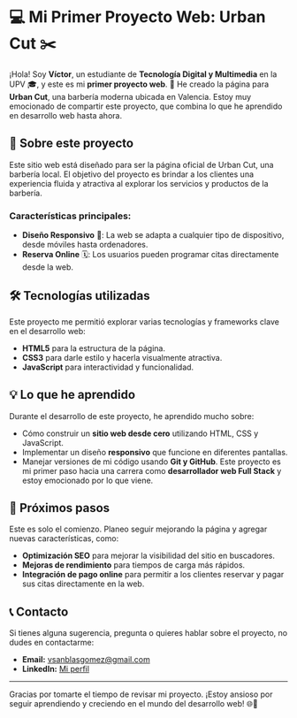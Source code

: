 # 💻 Mi Primer Proyecto Web: Urban Cut ✂️

¡Hola! Soy **Víctor**, un estudiante de **Tecnología Digital y Multimedia** en la UPV 🎓, y este es mi **primer proyecto web**. 🚀 He creado la página para **Urban Cut**, una barbería moderna ubicada en Valencia. Estoy muy emocionado de compartir este proyecto, que combina lo que he aprendido en desarrollo web hasta ahora.

## 🌟 Sobre este proyecto

Este sitio web está diseñado para ser la página oficial de Urban Cut, una barbería local. El objetivo del proyecto es brindar a los clientes una experiencia fluida y atractiva al explorar los servicios y productos de la barbería. 

### Características principales:

- **Diseño Responsivo** 📱: La web se adapta a cualquier tipo de dispositivo, desde móviles hasta ordenadores.
- **Reserva Online** 🗓️: Los usuarios pueden programar citas directamente desde la web.

## 🛠️ Tecnologías utilizadas

Este proyecto me permitió explorar varias tecnologías y frameworks clave en el desarrollo web:

- **HTML5** para la estructura de la página.
- **CSS3** para darle estilo y hacerla visualmente atractiva.
- **JavaScript** para interactividad y funcionalidad.

## 💡 Lo que he aprendido

Durante el desarrollo de este proyecto, he aprendido mucho sobre:

- Cómo construir un **sitio web desde cero** utilizando HTML, CSS y JavaScript.
- Implementar un diseño **responsivo** que funcione en diferentes pantallas.
- Manejar versiones de mi código usando **Git y GitHub**. Este proyecto es mi primer paso hacia una carrera como **desarrollador web Full Stack** y estoy emocionado por lo que viene.

## 🚀 Próximos pasos

Este es solo el comienzo. Planeo seguir mejorando la página y agregar nuevas características, como:

- **Optimización SEO** para mejorar la visibilidad del sitio en buscadores.
- **Mejoras de rendimiento** para tiempos de carga más rápidos.
- **Integración de pago online** para permitir a los clientes reservar y pagar sus citas directamente en la web.

## 📞 Contacto

Si tienes alguna sugerencia, pregunta o quieres hablar sobre el proyecto, no dudes en contactarme:

- **Email:** vsanblasgomez@gmail.com  
- **LinkedIn:** [Mi perfil](https://www.linkedin.com/in/victor-san-blas-gomez-31119423b/)

---

Gracias por tomarte el tiempo de revisar mi proyecto. ¡Estoy ansioso por seguir aprendiendo y creciendo en el mundo del desarrollo web! 🌐🚀

